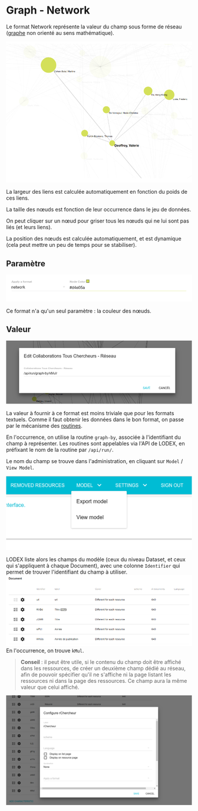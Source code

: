 # Graph - Network

Le format Network représente la valeur du champ sous forme de réseau \([graphe](https://fr.wikipedia.org/wiki/Théorie_des_graphes) non orienté au sens mathématique\).

![](/assets/FormatNetwork.png)

La largeur des liens est calculée automatiquement en fonction du poids de ces liens.

La taille des nœuds est fonction de leur occurrence dans le jeu de données.

On peut cliquer sur un nœud pour griser tous les nœuds qui ne lui sont pas liés \(et leurs liens\).

La position des nœuds est calculée automatiquement, et est dynamique \(cela peut mettre un peu de temps pour se stabiliser\).

## Paramètre

![](/assets/FormatNetworkParameters.png)

Ce format n'a qu'un seul paramètre : la couleur des nœuds.

## Valeur

![](/assets/FormatNetworkValue.png)

La valeur à fournir à ce format est moins triviale que pour les formats textuels. Comme il faut obtenir les données dans le bon format, on passe par le mécanisme des [routines](/Administration/Modèle/Routine/README.md).

En l'occurrence, on utilise la routine `graph-by`, associée à l'identifiant du champ à représenter. Les routines sont appelables via l'API de LODEX, en préfixant le nom de la routine par `/api/run/`.

Le nom du champ se trouve dans l'administration, en cliquant sur `Model` / `View Model`.

![](/assets/AdminModelView.png)

LODEX liste alors les champs du modèle \(ceux du niveau Dataset, et ceux qui s'appliquent à chaque Document\), avec une colonne `Identifier` qui permet de trouver l'identifiant du champ à utiliser.![](/assets/AdminModelViewFields.png)En l'occurrence, on trouve `kMul`.

> **Conseil** : il peut être utile, si le contenu du champ doit être affiché dans les ressources, de créer un deuxième champ dédié au réseau, afin de pouvoir spécifier qu'il ne s'affiche ni la page listant les ressources ni dans la page des ressources. Ce champ aura la même valeur que celui affiché.

![](/assets/FormatNetworkFieldParameters.png)

